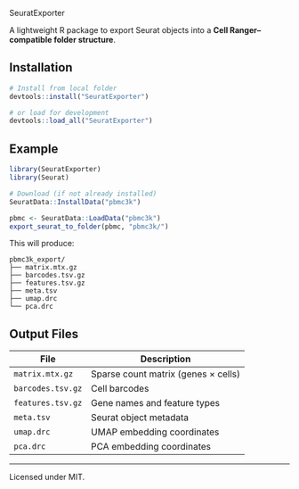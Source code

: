 SeuratExporter

A lightweight R package to export Seurat objects into a **Cell Ranger–compatible folder structure**.

## Installation

```r
# Install from local folder
devtools::install("SeuratExporter")

# or load for development
devtools::load_all("SeuratExporter")
```

## Example

```r
library(SeuratExporter)
library(Seurat)

# Download (if not already installed)
SeuratData::InstallData("pbmc3k")

pbmc <- SeuratData::LoadData("pbmc3k")
export_seurat_to_folder(pbmc, "pbmc3k/")
```

This will produce:

```
pbmc3k_export/
├── matrix.mtx.gz
├── barcodes.tsv.gz
├── features.tsv.gz
├── meta.tsv
├── umap.drc
└── pca.drc
```

## Output Files

| File | Description |
| --- | --- |
| `matrix.mtx.gz` | Sparse count matrix (genes × cells) |
| `barcodes.tsv.gz` | Cell barcodes |
| `features.tsv.gz` | Gene names and feature types |
| `meta.tsv` | Seurat object metadata |
| `umap.drc` | UMAP embedding coordinates |
| `pca.drc` | PCA embedding coordinates |

---

Licensed under MIT.
